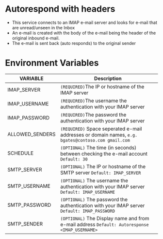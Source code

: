 # Autorespond with headers
- This service connects to an IMAP e-mail server and looks for e-mail that are unread/unseen in the Inbox
- An e-mail is created with the body of the e-mail being the header of the original inbound e-mail.
- The e-mail is sent back (auto responds) to the original sender

 
# Environment Variables
| VARIABLE  | Description |
| ------------- | ------------- |
| IMAP_SERVER | `(REQUIRED)`The IP or hostname of the IMAP server  |
| IMAP_USERNAME | `(REQUIRED)`The username the authentication with your IMAP server  |
| IMAP_PASSWORD | `(REQUIRED)`The password the authentication with your IMAP server  |
| ALLOWED_SENDERS | `(REQUIRED)` Space seperated e-mail addresses or domain names, `e.g. bgates@contoso.com gmail.com`  |
| SCHEDULE | `(OPTIONAL)` The time (in seconds) between checking the e-mail account `Default: 30`  |
| SMTP_SERVER | `(OPTIONAL)` The IP or hostname of the SMTP server `Default: IMAP_SERVER` |
| SMTP_USERNAME | `(OPTIONAL)` The username the authentication with your IMAP server `Default: IMAP_USERNAME` |
| SMTP_PASSWORD | `(OPTIONAL)` The password the authentication with your IMAP server `Default: IMAP_PASSWORD` |
| SMTP_SENDER | `(OPTIONAL)` The Display name and from e-mail address `Default: Autoresponse <IMAP_USERNAME>` |



